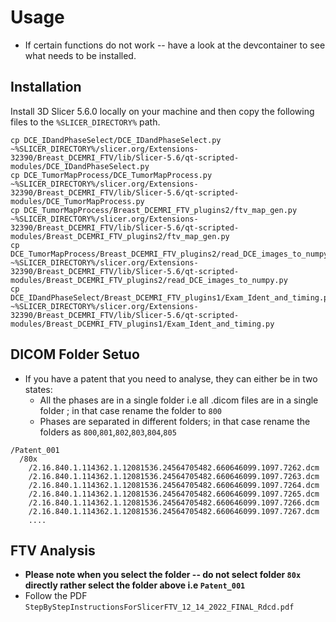 # Usage
- If certain functions do not work -- have a look at the devcontainer to see what needs to be installed. 

## Installation 
Install 3D Slicer 5.6.0 locally on your machine and then copy the following files to the `%SLICER_DIRECTORY%` path. 
```
cp DCE_IDandPhaseSelect/DCE_IDandPhaseSelect.py ~%SLICER_DIRECTORY%/slicer.org/Extensions-32390/Breast_DCEMRI_FTV/lib/Slicer-5.6/qt-scripted-modules/DCE_IDandPhaseSelect.py 
cp DCE_TumorMapProcess/DCE_TumorMapProcess.py ~%SLICER_DIRECTORY%/slicer.org/Extensions-32390/Breast_DCEMRI_FTV/lib/Slicer-5.6/qt-scripted-modules/DCE_TumorMapProcess.py 
cp DCE_TumorMapProcess/Breast_DCEMRI_FTV_plugins2/ftv_map_gen.py ~%SLICER_DIRECTORY%/slicer.org/Extensions-32390/Breast_DCEMRI_FTV/lib/Slicer-5.6/qt-scripted-modules/Breast_DCEMRI_FTV_plugins2/ftv_map_gen.py
cp DCE_TumorMapProcess/Breast_DCEMRI_FTV_plugins2/read_DCE_images_to_numpy.py ~%SLICER_DIRECTORY%/slicer.org/Extensions-32390/Breast_DCEMRI_FTV/lib/Slicer-5.6/qt-scripted-modules/Breast_DCEMRI_FTV_plugins2/read_DCE_images_to_numpy.py 
cp DCE_IDandPhaseSelect/Breast_DCEMRI_FTV_plugins1/Exam_Ident_and_timing.py ~%SLICER_DIRECTORY%/slicer.org/Extensions-32390/Breast_DCEMRI_FTV/lib/Slicer-5.6/qt-scripted-modules/Breast_DCEMRI_FTV_plugins1/Exam_Ident_and_timing.py
```

## DICOM Folder Setuo
- If you have a patent that you need to analyse, they can either be in two states: 
    - All the phases are in a single folder i.e all .dicom files are in a single folder ; in that case rename the folder to `800`  
    - Phases are separated in different folders; in that case rename the folders as `800`,`801`,`802`,`803`,`804`,`805` 

```
/Patent_001
  /80x
    /2.16.840.1.114362.1.12081536.24564705482.660646099.1097.7262.dcm
    /2.16.840.1.114362.1.12081536.24564705482.660646099.1097.7263.dcm
    /2.16.840.1.114362.1.12081536.24564705482.660646099.1097.7264.dcm
    /2.16.840.1.114362.1.12081536.24564705482.660646099.1097.7265.dcm
    /2.16.840.1.114362.1.12081536.24564705482.660646099.1097.7266.dcm
    /2.16.840.1.114362.1.12081536.24564705482.660646099.1097.7267.dcm
    ....
```

## FTV Analysis 
- **Please note when you select the folder -- do not select folder `80x` directly rather select the folder above  i.e `Patent_001`** 
- Follow the PDF `StepByStepInstructionsForSlicerFTV_12_14_2022_FINAL_Rdcd.pdf` 
